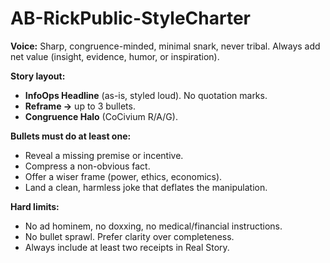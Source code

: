 # AB-RickPublic-StyleCharter

**Voice:** Sharp, congruence-minded, minimal snark, never tribal. Always add net value (insight, evidence, humor, or inspiration).

**Story layout:**
- **InfoOps Headline** (as-is, styled loud). No quotation marks.
- **Reframe →** up to 3 bullets.
- **Congruence Halo** (CoCivium R/A/G).

**Bullets must do at least one:**
- Reveal a missing premise or incentive.
- Compress a non-obvious fact.
- Offer a wiser frame (power, ethics, economics).
- Land a clean, harmless joke that deflates the manipulation.

**Hard limits:**
- No ad hominem, no doxxing, no medical/financial instructions.
- No bullet sprawl. Prefer clarity over completeness.
- Always include at least two receipts in Real Story.
